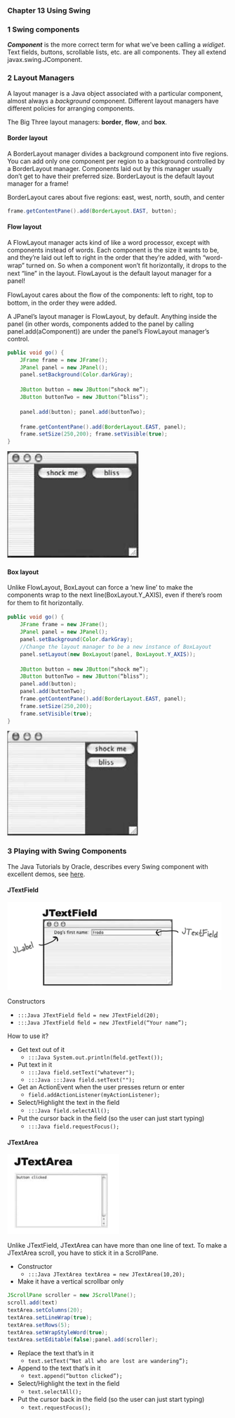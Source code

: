 ### **Chapter 13 Using Swing**




### 1 Swing components
***Component*** is the more correct term for what we've been calling a *widiget*. Text fields, buttons, scrollable lists, etc. are all components. They all extend <C>javax.swing.JComponent</C>.

### 2 Layout Managers

A layout manager is a Java object associated with a particular component, almost always a *background* component. Different layout managers have different policies for arranging components.

The Big Three layout managers: **border**, **flow**, and **box**.

#### Border layout

A BorderLayout manager divides a background component into five regions. You can add only one component per region to a background controlled by a BorderLayout manager. Components laid out by this manager usually don’t get to have their preferred size. BorderLayout is the default layout manager for a frame!

BorderLayout cares about five regions: east, west, north, south, and center

```Java
frame.getContentPane().add(BorderLayout.EAST, button);
```

#### Flow layout

A FlowLayout manager acts kind of like a word processor, except with components instead of words. Each component is the size it wants to be, and they’re laid out left to right in the order that they’re added, with “word-wrap” turned on. So when a component won’t ﬁt horizontally, it drops to the next “line” in the layout. FlowLayout is the default layout manager for a panel!

FlowLayout cares about the ﬂow of the components: left to right, top to bottom, in the order they were added.


A <C>JPanel</C>’s layout manager is FlowLayout, by default. Anything inside the panel (in other words, components added to the panel by calling <C>panel.add(aComponent)</C>) are under the panel’s FlowLayout manager’s control.

```Java
public void go() {
    JFrame frame = new JFrame(); 
    JPanel panel = new JPanel(); 
    panel.setBackground(Color.darkGray);
    
    JButton button = new JButton(“shock me”); 
    JButton buttonTwo = new JButton(“bliss”);
    
    panel.add(button); panel.add(buttonTwo);
    
    frame.getContentPane().add(BorderLayout.EAST, panel);   
    frame.setSize(250,200); frame.setVisible(true);
}
```

![JPanelFlowLayout](figures/JPanelFlowLayout.png)


#### Box layout

Unlike <C>FlowLayout</C>, <C>BoxLayout</C> can force a ‘new line’ to make the components wrap to the next line(<C>BoxLayout.Y_AXIS</C>), even if there’s room for them to ﬁt horizontally.

```Java
public void go() {
    JFrame frame = new JFrame(); 
    JPanel panel = new JPanel();
    panel.setBackground(Color.darkGray);
    //Change the layout manager to be a new instance of BoxLayout
    panel.setLayout(new BoxLayout(panel, BoxLayout.Y_AXIS));

    JButton button = new JButton(“shock me”); 
    JButton buttonTwo = new JButton(“bliss”); 
    panel.add(button);
    panel.add(buttonTwo); 
    frame.getContentPane().add(BorderLayout.EAST, panel);   
    frame.setSize(250,200); 
    frame.setVisible(true);
}
```


![BoxLayout](figures/BoxLayout.png)


### 3 Playing with Swing Components

The Java Tutorials by Oracle, describes every Swing component with excellent demos, see [here](https://docs.oracle.com/javase/tutorial/uiswing/components/index.html).

#### JTextField

![JTextField](figures/JTextField.png)


Constructors

* `:::Java JTextField ﬁeld = new JTextField(20);`
* `:::Java JTextField ﬁeld = new JTextField(“Your name”);`

How to use it?

* Get text out of it
    * `:::Java System.out.println(ﬁeld.getText());`
* Put text in it
    * `:::Java field.setText("whatever");`
    * `:::Java :::Java field.setText("");`
* Get an ActionEvent when the user presses return or enter
    * `field.addActionListener(myActionListener);`
* Select/Highlight the text in the ﬁeld
    * `:::Java field.selectAll();`
* Put the cursor back in the ﬁeld (so the user can just start typing)
    * `:::Java field.requestFocus();`

#### JTextArea

![JTextArea](figures/JTextArea.png)


Unlike <C>JTextField</C>, <C>JTextArea</C> can have more than one line of text. To make a <C>JTextArea</C> scroll, you have to stick it in a <C>ScrollPane</C>.


* Constructor
    * `:::Java JTextArea textArea = new JTextArea(10,20);`
* Make it have a vertical scrollbar only

```Java
JScrollPane scroller = new JScrollPane();
scroll.add(text) 
textArea.setColumns(20);
textArea.setLineWrap(true);
textArea.setRows(5);
textArea.setWrapStyleWord(true);
textArea.setEditable(false);panel.add(scroller);
```

* Replace the text that’s in it
    * `text.setText(“Not all who are lost are wandering”);`
* Append to the text that’s in it
    * `text.append(“button clicked”);`
* Select/Highlight the text in the ﬁeld
    * `text.selectAll();`
* Put the cursor back in the ﬁeld (so the user can just start typing)
    * `text.requestFocus();`